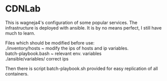 # CDNLab
This is wagneja4's configuration of some popular services. The infrastructure is deployed with ansible. It is by no means perfect, I still have much to learn.

Files which should be modified before use:\
./inventory/hosts ~ modify the ips of hosts and ip variables.\
batch-playbook.bash ~ relevant env. variables\
./ansible/variables/ correct ips

Then there is script batch-playbook.sh provided for easy replication of all containers.
